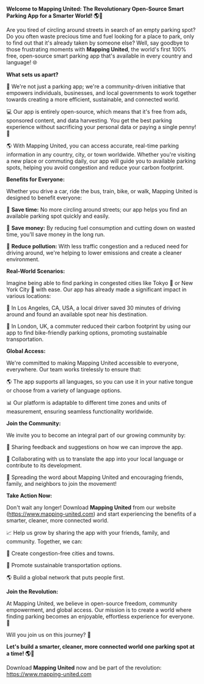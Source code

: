 **Welcome to Mapping United: The Revolutionary Open-Source Smart Parking App for a Smarter World! 🌎🚗**

Are you tired of circling around streets in search of an empty parking spot? Do you often waste precious time and fuel looking for a place to park, only to find out that it's already taken by someone else? Well, say goodbye to those frustrating moments with **Mapping United**, the world's first 100% free, open-source smart parking app that's available in every country and language! 🌐

**What sets us apart?**

🤝 We're not just a parking app; we're a community-driven initiative that empowers individuals, businesses, and local governments to work together towards creating a more efficient, sustainable, and connected world.

💻 Our app is entirely open-source, which means that it's free from ads, sponsored content, and data harvesting. You get the best parking experience without sacrificing your personal data or paying a single penny! 💸

🌎 With Mapping United, you can access accurate, real-time parking information in any country, city, or town worldwide. Whether you're visiting a new place or commuting daily, our app will guide you to available parking spots, helping you avoid congestion and reduce your carbon footprint.

**Benefits for Everyone:**

Whether you drive a car, ride the bus, train, bike, or walk, Mapping United is designed to benefit everyone:

🚗 **Save time:** No more circling around streets; our app helps you find an available parking spot quickly and easily.

💸 **Save money:** By reducing fuel consumption and cutting down on wasted time, you'll save money in the long run.

🌱 **Reduce pollution:** With less traffic congestion and a reduced need for driving around, we're helping to lower emissions and create a cleaner environment.

**Real-World Scenarios:**

Imagine being able to find parking in congested cities like Tokyo 🗼️ or New York City 🗽️ with ease. Our app has already made a significant impact in various locations:

🌆 In Los Angeles, CA, USA, a local driver saved 30 minutes of driving around and found an available spot near his destination.

💚 In London, UK, a commuter reduced their carbon footprint by using our app to find bike-friendly parking options, promoting sustainable transportation.

**Global Access:**

We're committed to making Mapping United accessible to everyone, everywhere. Our team works tirelessly to ensure that:

🌎 The app supports all languages, so you can use it in your native tongue or choose from a variety of language options.

📊 Our platform is adaptable to different time zones and units of measurement, ensuring seamless functionality worldwide.

**Join the Community:**

We invite you to become an integral part of our growing community by:

💬 Sharing feedback and suggestions on how we can improve the app.

🤝 Collaborating with us to translate the app into your local language or contribute to its development.

📢 Spreading the word about Mapping United and encouraging friends, family, and neighbors to join the movement!

**Take Action Now:**

Don't wait any longer! Download **Mapping United** from our website (https://www.mapping-united.com) and start experiencing the benefits of a smarter, cleaner, more connected world.

📈 Help us grow by sharing the app with your friends, family, and community. Together, we can:

🌟 Create congestion-free cities and towns.

💪 Promote sustainable transportation options.

🌎 Build a global network that puts people first.

**Join the Revolution:**

At Mapping United, we believe in open-source freedom, community empowerment, and global access. Our mission is to create a world where finding parking becomes an enjoyable, effortless experience for everyone. 🌟

Will you join us on this journey? 💪

**Let's build a smarter, cleaner, more connected world one parking spot at a time! 🌎💚**

Download **Mapping United** now and be part of the revolution: https://www.mapping-united.com